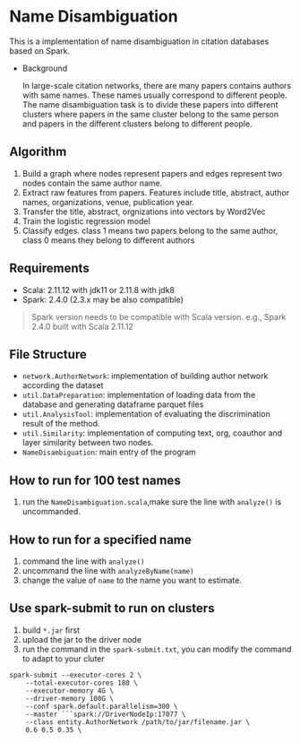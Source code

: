 # Name Disambiguation
This is a implementation of name disambiguation in citation databases based on Spark.
- Background
    
    In large-scale citation networks, there are many papers contains authors with same names. These names usually correspond to different people.
The name disambiguation task is to divide these papers into different clusters where papers in the same cluster belong to the same person and papers in the different clusters belong to different people.
## Algorithm
1. Build a graph where nodes represent papers and edges represent two nodes contain the same author name.
2. Extract raw features from papers. Features include title, abstract, author names, organizations, venue, publication year.
3. Transfer the title, abstract, orgnizations into vectors by Word2Vec
4. Train the logistic regression model
5. Classify edges. class 1 means two papers belong to the same author, class 0 means they belong to different authors

## Requirements
* Scala: 2.11.12 with jdk11 or 2.11.8 with jdk8
* Spark: 2.4.0 (2.3.x may be also compatible)
> Spark version needs to be compatible with Scala version. e.g., Spark 2.4.0 built with Scala 2.11.12

[comment]: <> (* mysql: 5.7)
## File Structure
* `network.AuthorNetwork`: implementation of building author network according the dataset 
* `util.DataPreparation`: implementation of loading data from the database and generating dataframe parquet files 
* `util.AnalysisTool`: implementation of evaluating the discrimination result of the method. 
* `util.Similarity`: implementation of computing text, org, coauthor and layer similarity between two nodes. 
* `NameDisambiguation`: main entry of the program

## How to run for 100 test names

[comment]: <> (1. run the `test.sql` in the project directory.)
1. run the `NameDisambiguation.scala`,make sure the line with `analyze()` is uncommanded.

## How to run for a specified name
1. command the line with `analyze()`
1. uncommand the line with `analyzeByName(name)` 
1. change the value of `name` to the name you want to estimate.
  
## Use spark-submit to run on clusters
1. build `*.jar` first
2. upload the jar to the driver node
3. run the command in the `spark-submit.txt`, you can modify the command to adapt to your cluter
```
spark-submit --executor-cores 2 \
    --total-executor-cores 180 \
    --executor-memory 4G \
    --driver-memory 100G \
    --conf spark.default.parallelism=300 \
    --master ```spark://DriverNodeIp:17077 \
    --class entity.AuthorNetwork /path/to/jar/filename.jar \
    0.6 0.5 0.35 \
